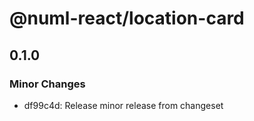# @numl-react/location-card

## 0.1.0

### Minor Changes

- df99c4d: Release minor release from changeset

